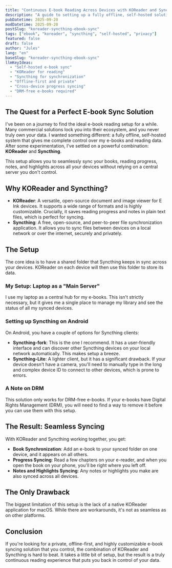 ```yaml
---
title: "Continuous E-book Reading Across Devices with KOReader and Syncthing"
description: "A guide to setting up a fully offline, self-hosted solution for synchronizing e-book progress, notes, and highlights across multiple devices using KOReader and Syncthing."
pubDatetime: 2025-09-20
modDatetime: 2025-09-20
postSlug: "koreader-syncthing-ebook-sync"
tags: ["ebook", "koreader", "syncthing", "self-hosted", "privacy"]
featured: false
draft: false
author: "Jules"
lang: "en"
baseSlug: "koreader-syncthing-ebook-sync"
llmKeyIdeas:
  - "Self-hosted e-book sync"
  - "KOReader for reading"
  - "Syncthing for synchronization"
  - "Offline-first and private"
  - "Cross-device progress syncing"
  - "DRM-free e-books required"
---
```


## The Quest for a Perfect E-book Sync Solution

I've been on a journey to find the ideal e-book reading setup for a while. Many commercial solutions lock you into their ecosystem, and you never truly own your data. I wanted something different: a fully offline, self-hosted system that gives me complete control over my e-books and reading data. After some experimentation, I've settled on a powerful combination: **KOReader** and **Syncthing**.

This setup allows you to seamlessly sync your books, reading progress, notes, and highlights across all your devices without relying on a central server you don't control.

## Why KOReader and Syncthing?

- **KOReader**: A versatile, open-source document and image viewer for E Ink devices. It supports a wide range of formats and is highly customizable. Crucially, it saves reading progress and notes in plain text files, which is perfect for syncing.
- **Syncthing**: A free, open-source, and peer-to-peer file synchronization application. It allows you to sync files between devices on a local network or over the internet, securely and privately.

## The Setup

The core idea is to have a shared folder that Syncthing keeps in sync across your devices. KOReader on each device will then use this folder to store its data.

### My Setup: Laptop as a "Main Server"

I use my laptop as a central hub for my e-books. This isn't strictly necessary, but it gives me a single place to manage my library and see the status of all my synced devices.

### Setting up Syncthing on Android

On Android, you have a couple of options for Syncthing clients:

- **Syncthing-fork**: This is the one I recommend. It has a user-friendly interface and can discover other Syncthing devices on your local network automatically. This makes setup a breeze.
- **Syncthing-Lite**: A lighter client, but it has a significant drawback. If your device doesn't have a camera, you'll need to manually type in the long and complex device ID to connect to other devices, which is prone to errors.

### A Note on DRM

This solution only works for DRM-free e-books. If your e-books have Digital Rights Management (DRM), you will need to find a way to remove it before you can use them with this setup.

## The Result: Seamless Syncing

With KOReader and Syncthing working together, you get:

- **Book Synchronization**: Add an e-book to your synced folder on one device, and it appears on all others.
- **Progress Syncing**: Read a few chapters on your e-reader, and when you open the book on your phone, you'll be right where you left off.
- **Notes and Highlights Syncing**: Any notes or highlights you make are also synced across all devices.

## The Only Drawback

The biggest limitation of this setup is the lack of a native KOReader application for macOS. While there are workarounds, it's not as seamless as on other platforms.

## Conclusion

If you're looking for a private, offline-first, and highly customizable e-book syncing solution that you control, the combination of KOReader and Syncthing is hard to beat. It takes a little bit of setup, but the result is a truly continuous reading experience that puts you back in control of your data.

